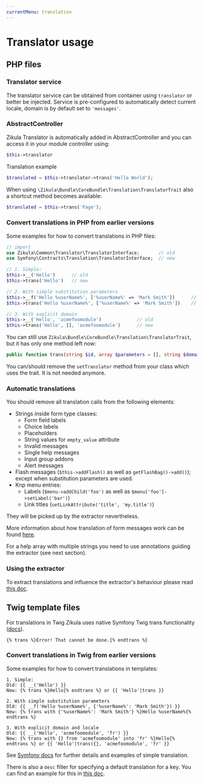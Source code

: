 ```yaml
---
currentMenu: translation
---
```

# Translator usage

## PHP files

### Translator service

The translator service can be obtained from container using `translator` or better be injected.
Service is pre-configured to automatically detect current locale, domain is by default set to `'messages'`.

### AbstractController

Zikula Translator is automatically added in AbstractController and you can access it in your module controller using:

```php
$this->translator
```

Translation example

```php
$translated = $this->translator->trans('Hello World');
```

When using `\Zikula\Bundle\CoreBundle\Translation\TranslatorTrait` also a shortcut method becomes available:

```php
$translated = $this->trans('Page');
```

### Convert translations in PHP from earlier versions

Some examples for how to convert translations in PHP files:

```php
// import
use Zikula\Common\Translator\TranslatorInterface;       // old
use Symfony\Contracts\Translation\TranslatorInterface;  // new

// 1. Simple:
$this->__('Hello')      // old
$this->trans('Hello')   // new

// 2. With simple substitution parameters
$this->__f('Hello %userName%', ['%userName%' => 'Mark Smith'])      // old
$this->trans('Hello %userName%', ['%userName%' => 'Mark Smith'])    // new

// 3. With explicit domain
$this->__('Hello', 'acmefoomodule')             // old
$this->trans('Hello', [], 'acmefoomodule')      // new
```

You can still use `Zikula\Bundle\CoreBundle\Translation\TranslatorTrait`, but it has only one method left now:

```php
public function trans(string $id, array $parameters = [], string $domain = null, string $locale = null): string
```

You can/should remove the `setTranslator` method from your class which uses the trait. It is not needed anymore.

### Automatic translations

You should remove all translation calls from the following elements:

- Strings inside form type classes:
  - Form field labels
  - Choice labels
  - Placeholders
  - String values for `empty_value` attribute
  - Invalid messages
  - Single help messages
  - Input group addons
  - Alert messages
- Flash messages (`$this->addFlash()` as well as `getFlashBag()->add()`); except when substitution parameters are used.
- Knp menu entries:
  - Labels (`$menu->addChild('foo')` as well as `$menu['foo']->setLabel('bar')`)
  - Link titles (`setLinkAttribute('title', 'my.title')`)

They will be picked up by the extractor nevertheless.

More information about how translation of form messages work can be found [here](https://symfony.com/blog/new-in-symfony-4-3-improved-form-translation).

For a help array with multiple strings you need to use annotations guiding the extractor (see next section).

### Using the extractor

To extract translations and influence the extractor's behaviour please read [this doc](Extraction.md).

## Twig template files

For translations in Twig Zikula uses native Symfony Twig trans functionality ([docs](https://symfony.com/doc/current/translation/templates.html)).

```twig
{% trans %}Error! That cannot be done.{% endtrans %}
```

### Convert translations in Twig from earlier versions

Some examples for how to convert translations in templates:

```twig
1. Simple:
Old: {{ __('Hello') }}
New: {% trans %}Hello{% endtrans %} or {{ 'Hello'|trans }}

2. With simple substitution parameters
Old: {{ __f('Hello %userName%', {'%userName%': 'Mark Smith'}) }}
New: {% trans with {'%userName%': 'Mark Smith'} %}Hello %userName%{% endtrans %}

3. With explicit domain and locale
Old: {{ __('Hello', 'acmefoomodule', 'fr') }}
New: {% trans with {} from 'acmefoomodule' into 'fr' %}Hello{% endtrans %} or {{ 'Hello'|trans({}, 'acmefoomodule', 'fr' }}
```

See [Symfony docs](https://symfony.com/doc/current/translation/templates.html) for further details and examples of simple translation.

There is also a `desc` filter for specifying a default translation for a key. You can find an example for this in [this doc](Extraction.md).

